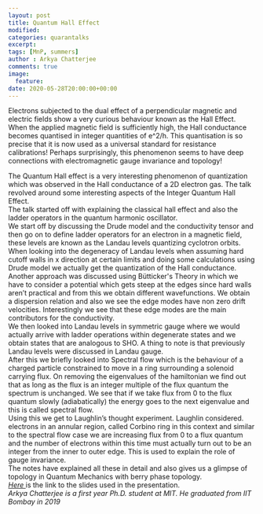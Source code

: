 ```yaml
---
layout: post
title: Quantum Hall Effect
modified:
categories: quarantalks
excerpt:
tags: [MnP, summers]
author : Arkya Chatterjee
comments: true
image:
  feature:
date: 2020-05-28T20:00:00+00:00
---
```

Electrons subjected to the dual effect of a perpendicular magnetic and electric fields show a very curious behaviour known as the Hall Effect. When the applied magnetic field is sufficiently high, the Hall conductance becomes quantised in integer quantities of e^2/h. This quantisation is so precise that it is now used as a universal standard for resistance calibrations! Perhaps surprisingly, this phenomenon seems to have deep connections with electromagnetic gauge invariance and topology!

<!-- TYPE ARTICLE BELOW -->
<!-- Use ### for header_1 -->
<!-- Use <b></b> for header_2 -->
<!-- No suffix required for normal text -->
<!-- Use <i></i> for ending notes -->
The Quantum Hall effect is a very interesting phenomenon of quantization which was observed in the Hall conductance of a 2D electron gas. The talk revolved around some interesting aspects of the Integer Quantum Hall Effect.  
The talk started off with explaining the classical hall effect and also the ladder operators in the quantum harmonic oscillator.  
We start off by discussing the Drude model and the conductivity tensor and then go on to define ladder operators for an electron in a magnetic field, these levels are known as the Landau levels quantizing cyclotron orbits. When looking into the degeneracy of Landau levels when assuming hard cutoff walls in x direction at certain limits and doing some calculations using Drude model we actually get the quantization of the Hall conductance.  
Another approach was discussed using Bütticker's Theory in which we have to consider a potential which gets steep at the edges since hard walls aren’t practical and from this we obtain different wavefunctions. We obtain a dispersion relation and also we see the edge modes have non zero drift velocities. Interestingly we see that these edge modes are the main contributors for the conductivity.  
We then looked into Landau levels in symmetric gauge where we would actually arrive with ladder operations within degenerate states and we obtain states that are analogous to SHO. A thing to note is that previously Landau levels were discussed in Landau gauge.   
After this we briefly looked into Spectral flow which is the behaviour of a charged particle constrained to move in a ring surrounding a solenoid carrying flux. On removing the eigenvalues of the hamiltonian we find out that as long as the flux is an integer multiple of the flux quantum the spectrum is unchanged. We see that if we take flux from 0 to the flux quantum slowly (adiabatically) the energy goes to the next eigenvalue and this is called spectral flow.  
Using this we get to Laughlin’s thought experiment. Laughlin considered.  
electrons in an annular region, called Corbino ring in this context and similar to the spectral flow case we are increasing flux from 0 to a flux quantum and the number of electrons within this time must actually turn out to be an integer from the inner to outer edge. This is used to explain the role of gauge invariance.  
The notes have explained all these in detail and also gives us a glimpse of topology in Quantum Mechanics with berry phase topology.  
<a href="https://drive.google.com/file/d/1TrNl4lwQoTKxVTGQEFSybSiHnYajM9c5/view?usp=sharing" target="_blank"><i>Here </i></a> is the link to the slides used in the presentation.  
<i>Arkya Chatterjee is a first year Ph.D. student at MIT. He graduated from IIT Bombay in 2019</i>
